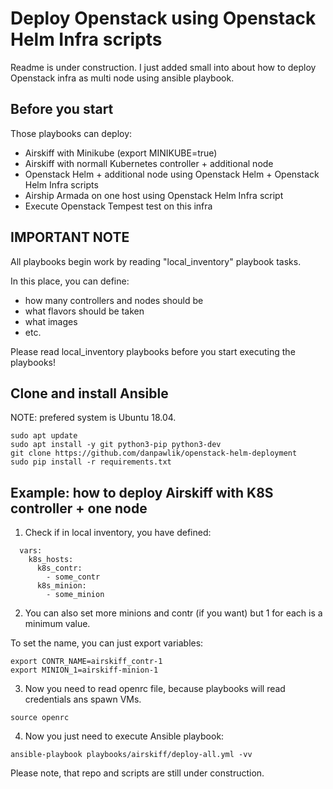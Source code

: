 # Deploy Openstack using Openstack Helm Infra scripts

Readme is under construction. I just added small into about
how to deploy Openstack infra as multi node using ansible playbook.

## Before you start

Those playbooks can deploy:

- Airskiff with Minikube (export MINIKUBE=true)
- Airskiff with normall Kubernetes controller + additional node
- Openstack Helm + additional node using Openstack Helm + Openstack Helm Infra scripts
- Airship Armada on one host using Openstack Helm Infra script
- Execute Openstack Tempest test on this infra


## IMPORTANT NOTE

All playbooks begin work by reading "local_inventory" playbook tasks.

In this place, you can define:
- how many controllers and nodes should be
- what flavors should be taken
- what images
- etc.

Please read local_inventory playbooks before you start executing the playbooks!


## Clone and install Ansible
NOTE: prefered system is Ubuntu 18.04.

```
sudo apt update
sudo apt install -y git python3-pip python3-dev
git clone https://github.com/danpawlik/openstack-helm-deployment
sudo pip install -r requirements.txt
```

## Example: how to deploy Airskiff with K8S controller + one node

1. Check if in local inventory, you have defined:

```
  vars:
    k8s_hosts:
      k8s_contr:
        - some_contr
      k8s_minion:
        - some_minion
```

2. You can also set more minions and contr (if you want) but 1 for each is a minimum value.

To set the name, you can just export variables:
```
export CONTR_NAME=airskiff_contr-1
export MINION_1=airskiff-minion-1
```

3. Now you need to read openrc file, because playbooks will read credentials
ans spawn VMs.

```
source openrc
```

4. Now you just need to execute Ansible playbook:
```
ansible-playbook playbooks/airskiff/deploy-all.yml -vv
```

Please note, that repo and scripts are still under construction.
